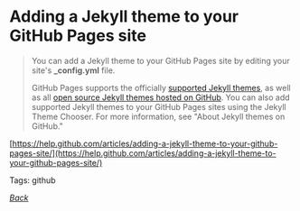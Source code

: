 # Adding a Jekyll theme to your GitHub Pages site

> You can add a Jekyll theme to your GitHub Pages site by editing your site's **_config.yml** file.
>
> GitHub Pages supports the officially [supported Jekyll themes](https://pages.github.com/themes/), as well as all [open source Jekyll themes hosted on GitHub](https://github.com/topics/jekyll-theme). You can also add supported Jekyll themes to your GitHub Pages sites using the Jekyll Theme Chooser. For more information, see "About Jekyll themes on GitHub."

[https://help.github.com/articles/adding-a-jekyll-theme-to-your-github-pages-site/](https://help.github.com/articles/adding-a-jekyll-theme-to-your-github-pages-site/)

Tags: github

[_Back_](../README.md)
